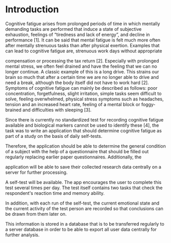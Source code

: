 # Introduction

Cognitive fatigue arises from prolonged periods of time in which mentally
demanding tasks are performed that induce a state of subjective exhaustion,
feelings of “tiredness and lack of energy”, and decline in performance [1].
It can be said that mental fatigue is felt much more often after mentally
strenuous tasks than after physical exertion. Examples that can lead to
cognitive fatigue are, strenuous work days without appropriate

compensation or processing the tax return [2]. Especially with prolonged
mental stress, we often feel drained and have the feeling that we can no
longer continue. A classic example of this is a long drive. This strains our
brain so much that after a certain time we are no longer able to drive and
need a break, although the body itself did not have to work hard [2].
Symptoms of cognitive fatigue can mainly be described as follows: poor
concentration, forgetfulness, slight irritation, simple tasks seem difficult
to solve, feeling overwhelmed, physical stress symptoms such as headaches,
tension and an increased heart rate, feeling of a mental block or foggy-brained and difficulties with sleeping
 [3].

Since there is currently no standardized test for recording cognitive fatigue
available and biological markers cannot be used to identify these [4], the
task was to write an application that should determine cognitive fatigue as
part of a study on the basis of daily self-tests.

Therefore, the application should be able to determine the general condition
of a subject with the help of a questionnaire that should be filled out
regularly replacing earlier paper questionnaires. Additionally, the

application will be able to save their collected research data centrally on a
server for further processing. 

A self-test will be available. The app encourages the user to complete this
test several times per day. The test itself contains two tasks that check the
respondent's reaction time and memory ability. 

In addition, with each run of the self-test, the current emotional state and
the current activity of the test person are recorded so that conclusions can
be drawn from them later on. 

This information is stored in a database that is to be transferred regularly
to a server database in order to be able to export all user data centrally for
further analysis.

